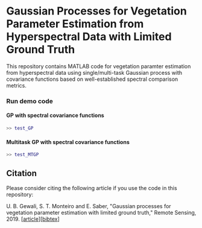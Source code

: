 # Gaussian Processes for Vegetation Parameter Estimation from Hyperspectral Data with Limited Ground Truth
This repository contains MATLAB code for vegetation paramter estimation from hyperspectral data using single/multi-task Gaussian process with covariance functions based on well-established spectral comparison metrics.

### Run demo code
#### GP with spectral covariance functions
```matlab
>> test_GP
```
#### Multitask GP with spectral covariance functions
```matlab
>> test_MTGP
```

## Citation
Please consider citing the following article if you use the code in this repository: 

U. B. Gewali, S. T. Monteiro and E. Saber, "Gaussian processes for vegetation parameter estimation with limited ground truth," Remote Sensing, 2019. [[article](https://doi.org/10.3390/rs11131614)][[bibtex](citation.bib)]
